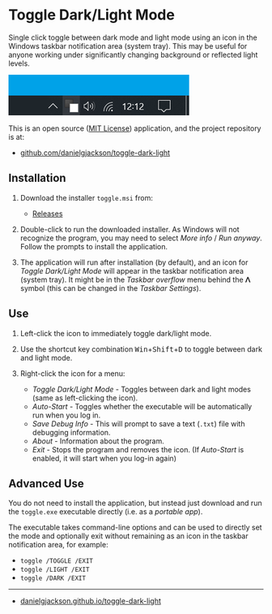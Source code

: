 # Toggle Dark/Light Mode

Single click toggle between dark mode and light mode using an icon in the Windows taskbar notification area (system tray).  This may be useful for anyone working under significantly changing background or reflected light levels.

![Screenshot showing the application icon in the notification area](screenshot.png)

This is an open source ([MIT License](https://github.com/danielgjackson/toggle-dark-light/blob/master/LICENSE.txt)) application, and the project repository is at:

* [github.com/danielgjackson/toggle-dark-light](https://github.com/danielgjackson/toggle-dark-light)


## Installation

1. Download the installer `toggle.msi` from:

    * [Releases](https://github.com/danielgjackson/toggle-dark-light/releases/latest)

2. Double-click to run the downloaded installer.  As Windows will not recognize the program, you may need to select *More info* / *Run anyway*.  Follow the prompts to install the application.

3. The application will run after installation (by default), and an icon for *Toggle Dark/Light Mode* will appear in the taskbar notification area (system tray).  It might be in the *Taskbar overflow* menu behind the **&#x1431;** symbol (this can be changed in the *Taskbar Settings*).  


## Use

1. Left-click the icon to immediately toggle dark/light mode.

2. Use the shortcut key combination <kbd>Win</kbd>+<kbd>Shift</kbd>+<kbd>D</kbd> to toggle between dark and light mode.

3. Right-click the icon for a menu:

    * *Toggle Dark/Light Mode* - Toggles between dark and light modes (same as left-clicking the icon).
    * *Auto-Start* - Toggles whether the executable will be automatically run when you log in.
    * *Save Debug Info* - This will prompt to save a text (`.txt`) file with debugging information.
    * *About* - Information about the program.
    * *Exit* - Stops the program and removes the icon. (If *Auto-Start* is enabled, it will start when you log-in again)


## Advanced Use

You do not need to install the application, but instead just download and run the `toggle.exe` executable directly (i.e. as a *portable app*).

The executable takes command-line options and can be used to directly set the mode and optionally exit without remaining as an icon in the taskbar notification area, for example:

* `toggle /TOGGLE /EXIT`
* `toggle /LIGHT /EXIT`
* `toggle /DARK /EXIT`

---

  * [danielgjackson.github.io/toggle-dark-light](https://danielgjackson.github.io/toggle-dark-light)
